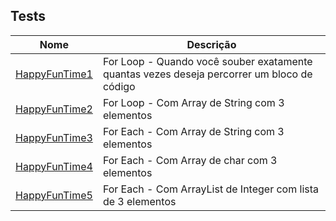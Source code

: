 ## Tests

| Nome | Descrição |
| ------ | ------ |
|[HappyFunTime1](https://github.com/wmaidson/GrowthBook/blob/master/Java/Java/tests/src/HappyFunTime1.java)| For Loop - Quando você souber exatamente quantas vezes deseja percorrer um bloco de código |
|[HappyFunTime2](https://github.com/wmaidson/GrowthBook/blob/master/Java/Java/tests/src/HappyFunTime2.java)| For Loop - Com Array de String com 3 elementos |
|[HappyFunTime3](https://github.com/wmaidson/GrowthBook/blob/master/Java/Java/tests/src/HappyFunTime3.java)| For Each - Com Array de String com 3 elementos |
|[HappyFunTime4](https://github.com/wmaidson/GrowthBook/blob/master/Java/Java/tests/src/HappyFunTime4.java)| For Each - Com Array de char com 3 elementos |
|[HappyFunTime5](https://github.com/wmaidson/GrowthBook/blob/master/Java/Java/tests/src/HappyFunTime5.java)| For Each - Com ArrayList de Integer com lista de 3 elementos |
